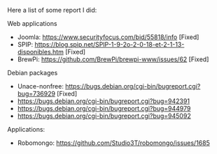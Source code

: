 Here a list of some report I did:

Web applications
  * Joomla: https://www.securityfocus.com/bid/55818/info [Fixed]
  * SPIP: https://blog.spip.net/SPIP-1-9-2o-2-0-18-et-2-1-13-disponibles.htm [Fixed]
  * BrewPi: https://github.com/BrewPi/brewpi-www/issues/62 [Fixed]
  
Debian packages
  * Unace-nonfree: https://bugs.debian.org/cgi-bin/bugreport.cgi?bug=736929 [Fixed]
  * https://bugs.debian.org/cgi-bin/bugreport.cgi?bug=942391
  * https://bugs.debian.org/cgi-bin/bugreport.cgi?bug=944979
  * https://bugs.debian.org/cgi-bin/bugreport.cgi?bug=945092

Applications:
  * Robomongo: https://github.com/Studio3T/robomongo/issues/1685
